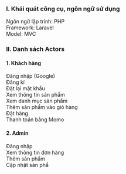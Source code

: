 <h3>I. Khái quát công cụ, ngôn ngữ sử dụng</h3>

Ngôn ngữ lập trình: PHP</br>
Framework: Laravel</br>
Model: MVC</br>

<h3>II. Danh sách Actors</h3>

<h4>1. Khách hàng</h4>
Đăng nhập (Google)</br>
Đăng kí </br>
Đặt lại mật khẩu </br>
Xem thông tin sản phẩm </br>
Xem danh mục sản phẩm </br>
Thêm sản phẩm vào giỏ hàng </br>
Đặt hàng </br>
Thanh toán bằng Momo </br>
<h4>2. Admin</h4>
Đăng nhập</br>
Xem thông tin đơn hàng</br>
Thêm sản phẩm</br>
Cập nhật sản phẩ
